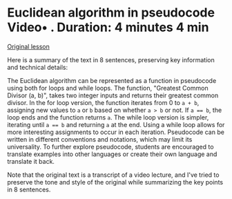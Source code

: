 # Euclidean algorithm in pseudocode Video• . Duration: 4 minutes 4 min

[Original lesson](https://www.coursera.org/learn/uol-algorithms-and-data-structures-1/lecture/dBeok/euclidean-algorithm-in-pseudocode)

Here is a summary of the text in 8 sentences, preserving key information and technical details:

The Euclidean algorithm can be represented as a function in pseudocode using both for loops and while loops. The function, "Greatest Common Divisor (a, b)", takes two integer inputs and returns their greatest common divisor. In the for loop version, the function iterates from 0 to `a + b`, assigning new values to `a` or `b` based on whether `a > b` or not. If `a == b`, the loop ends and the function returns `a`. The while loop version is simpler, iterating until `a == b` and returning `a` at the end. Using a while loop allows for more interesting assignments to occur in each iteration. Pseudocode can be written in different conventions and notations, which may limit its universality. To further explore pseudocode, students are encouraged to translate examples into other languages or create their own language and translate it back.

Note that the original text is a transcript of a video lecture, and I've tried to preserve the tone and style of the original while summarizing the key points in 8 sentences.

